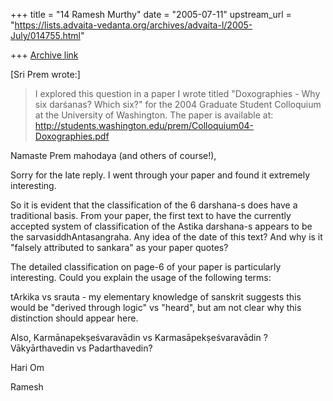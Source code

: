 +++
title = "14 Ramesh Murthy"
date = "2005-07-11"
upstream_url = "https://lists.advaita-vedanta.org/archives/advaita-l/2005-July/014755.html"

+++
[Archive link](https://lists.advaita-vedanta.org/archives/advaita-l/2005-July/014755.html)

[Sri Prem wrote:]

> I explored this question in a paper I wrote titled "Doxographies - Why
> six darśanas? Which six?" for the 2004 Graduate Student Colloquium at
> the University of Washington. The paper is available at:
>    http://students.washington.edu/prem/Colloquium04-Doxographies.pdf


Namaste Prem mahodaya (and others of course!),

Sorry for the late reply. I went through your paper and found it
extremely interesting.

So it is evident that the classification of the 6 darshana-s does have
a traditional basis. From your paper, the first text to have the
currently accepted system of classification of the Astika darshana-s
appears to be the sarvasiddhAntasangraha. Any idea of the date of this
text? And why is it "falsely attributed to sankara" as your paper
quotes?

The detailed classification on page-6 of your paper is particularly
interesting. Could you explain the usage of the following terms:

tArkika vs srauta - my elementary knowledge of sanskrit suggests this
would be "derived through logic" vs "heard", but am not clear why this
distinction should appear here.

Also,
Karmānapekṣeśvaravādin vs Karmasāpekṣeśvaravādin ?
Vākyārthavedin vs Padarthavedin?

Hari Om

Ramesh
